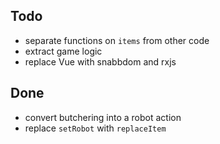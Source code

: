 ## Todo
- separate functions on `items` from other code
- extract game logic
- replace Vue with snabbdom and rxjs

## Done
- convert butchering into a robot action
- replace `setRobot` with `replaceItem`
